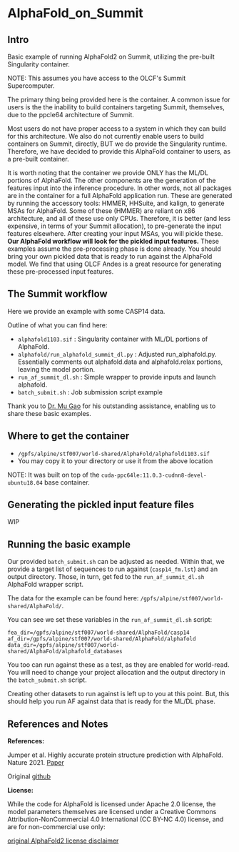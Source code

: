 # AlphaFold_on_Summit

## Intro

Basic example of running AlphaFold2 on Summit, utilizing the pre-built Singularity container.

NOTE: This assumes you have access to the OLCF's Summit Supercomputer.

The primary thing being provided here is the container. A common issue for users is the the inability to build containers targeting Summit, themselves, due to the ppcle64 architecture of Summit. 

Most users do not have proper access to a system in which they can build for this architecture. We also do not currently enable users to build containers on Summit, directly, BUT we do provide the Singularity runtime. Therefore, we have decided to provide this AlphaFold container to users, as a pre-built container.

It is worth noting that the container we provide ONLY has the ML/DL portions of AlphaFold. The other components are the generation of the features input into the inference procedure. In other words, not all packages are in the container for a full AlphaFold application run. These are generated by running the accessory tools: HMMER, HHSuite, and kalign, to generate MSAs for AlphaFold. Some of these (HMMER) are reliant on x86 architecture, and all of these use only CPUs. Therefore, it is better (and less expensive, in terms of your Summit allocation), to pre-generate the input features elsewhere. After creating your input MSAs, you will pickle these. **Our AlphaFold workflow will look for the pickled input features.** These examples assume the pre-processing phase is done already. You should bring your own pickled data that is ready to run against the AlphaFold model. We find that using OLCF Andes is a great resource for generating these pre-processed input features. 

## The Summit workflow

Here we provide an example with some CASP14 data.

Outline of what you can find here:

* `alphafold1103.sif` : Singularity container with ML/DL portions of AlphaFold.
* `alphafold/run_alphafold_summit_dl.py` : Adjusted run_alphafold.py. Essentially comments out alphafold.data and alphafold.relax portions, leaving the model portion.
* `run_af_summit_dl.sh` : Simple wrapper to provide inputs and launch alphafold.
* `batch_submit.sh` : Job submission script example

Thank you to [Dr. Mu Gao](https://sites.gatech.edu/cssb/mu-gao/) for his outstanding assistance, enabling us to share these basic examples. 

## Where to get the container

* `/gpfs/alpine/stf007/world-shared/AlphaFold/alphafold1103.sif` 
* You may copy it to your directory or use it from the above location

NOTE: It was built on top of the `cuda-ppc64le:11.0.3-cudnn8-devel-ubuntu18.04` base container.

## Generating the pickled input feature files

WIP

## Running the basic example

Our provided `batch_submit.sh` can be adjusted as needed. Within that, we provide a target list of sequences to run against (`casp14_fm.lst`) and an output directory. Those, in turn, get fed to the `run_af_summit_dl.sh` AlphaFold wrapper script.

The data for the example can be found here: `/gpfs/alpine/stf007/world-shared/AlphaFold/`.

You can see we set these variables in the `run_af_summit_dl.sh` script:

```
fea_dir=/gpfs/alpine/stf007/world-shared/AlphaFold/casp14
af_dir=/gpfs/alpine/stf007/world-shared/AlphaFold/alphafold
data_dir=/gpfs/alpine/stf007/world-shared/AlphaFold/alphafold_databases
```

<!---`fea_dir` is the directory containing the pre-calculated features.  CHECK THIS --->

You too can run against these as a test, as they are enabled for world-read. You will need to change your project allocation and the output directory in the `batch_submit.sh` script. 

Creating other datasets to run against is left up to you at this point. But, this should help you run AF against data that is ready for the ML/DL phase.

## References and Notes

**References:**

Jumper et al. Highly accurate protein structure prediction with AlphaFold. Nature 2021. [Paper](https://www.nature.com/articles/s41586-021-03819-2)

Original [github](https://github.com/deepmind/alphafold)

**License:**

While the code for AlphaFold is licensed under Apache 2.0 license, the model parameters themselves are licensed under a Creative Commons Attribution-NonCommercial 4.0 International (CC BY-NC 4.0) license, and are for non-commercial use only:

[original AlphaFold2 license disclaimer](https://github.com/deepmind/alphafold#license-and-disclaimer)



